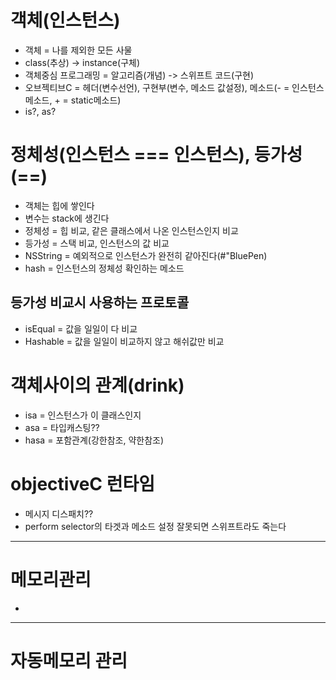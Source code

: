 # 객체(인스턴스)
- 객체 = 나를 제외한 모든 사물
- class(추상) -> instance(구체)
- 객체중심 프로그래밍 = 알고리즘(개념) -> 스위프트 코드(구현)
- 오브젝티브C = 헤더(변수선언), 구현부(변수, 메소드 값설정), 메소드(- = 인스턴스메소드, + = static메소드)
- is?, as?

# 정체성(인스턴스 === 인스턴스), 등가성(==)
- 객체는 힙에 쌓인다
- 변수는 stack에 생긴다
- 정체성 = 힙 비교, 같은 클래스에서 나온 인스턴스인지 비교
- 등가성 = 스택 비교, 인스턴스의 값 비교
- NSString = 예외적으로 인스턴스가 완전히 같아진다(#"BluePen)
- hash = 인스턴스의 정체성 확인하는 메소드

## 등가성 비교시 사용하는 프로토콜
- isEqual = 값을 일일이 다 비교
- Hashable = 값을 일일이 비교하지 않고 해쉬값만 비교

# 객체사이의 관계(drink)
- isa = 인스턴스가 이 클래스인지
- asa = 타입캐스팅??
- hasa = 포함관계(강한참조, 약한참조)

# objectiveC 런타임
- 메시지 디스패치??
- perform selector의 타겟과 메소드 설정 잘못되면 스위프트라도 죽는다

---
# 메모리관리
- 

---
# 자동메모리 관리